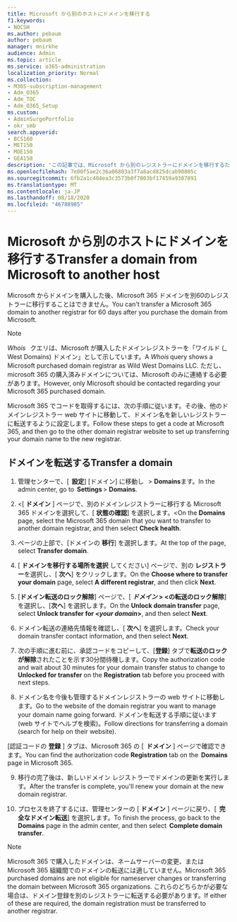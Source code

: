 ```yaml
---
title: Microsoft から別のホストにドメインを移行する
f1.keywords:
- NOCSH
ms.author: pebaum
author: pebaum
manager: mnirkhe
audience: Admin
ms.topic: article
ms.service: o365-administration
localization_priority: Normal
ms.collection:
- M365-subscription-management
- Adm_O365
- Adm_TOC
- Adm_O365_Setup
ms.custom:
- AdminSurgePortfolio
- okr_smb
search.appverid:
- BCS160
- MET150
- MOE150
- GEA150
description: 'この記事では、Microsoft から別のレジストラーにドメインを移行するための手順について説明します。 '
ms.openlocfilehash: 7e00f5ae2c36a06803a3f7a8acd825dcab90805c
ms.sourcegitcommit: 6fb2a1c404ea3c3573b0f7803bf17459a9387891
ms.translationtype: MT
ms.contentlocale: ja-JP
ms.lasthandoff: 08/18/2020
ms.locfileid: "46788985"
---
```

# <a name="transfer-a-domain-from-microsoft-to-another-host"></a><span data-ttu-id="3ea3d-103">Microsoft から別のホストにドメインを移行する</span><span class="sxs-lookup"><span data-stu-id="3ea3d-103">Transfer a domain from Microsoft to another host</span></span>

<span data-ttu-id="3ea3d-104">Microsoft からドメインを購入した後、Microsoft 365 ドメインを別60のレジストラーに移行することはできません。</span><span class="sxs-lookup"><span data-stu-id="3ea3d-104">You can't transfer a Microsoft 365 domain to another registrar for 60 days after you purchase the domain from Microsoft.</span></span>

> [!NOTE]
> <span data-ttu-id="3ea3d-105">_Whois_   クエリは、Microsoft が購入したドメインレジストラーを「ワイルド (_ West Domains) ドメイン」として示しています。</span><span class="sxs-lookup"><span data-stu-id="3ea3d-105">A _Whois_ query shows a Microsoft purchased domain registrar as Wild West Domains LLC.</span></span> <span data-ttu-id="3ea3d-106">ただし、microsoft 365 の購入済みドメインについては、Microsoft のみに連絡する必要があります。</span><span class="sxs-lookup"><span data-stu-id="3ea3d-106">However, only Microsoft should be contacted regarding your Microsoft 365 purchased domain.</span></span>

<span data-ttu-id="3ea3d-107">Microsoft 365 でコードを取得するには、次の手順に従います。その後、他のドメインレジストラー web サイトに移動して、ドメイン名を新しいレジストラーに転送するように設定します。</span><span class="sxs-lookup"><span data-stu-id="3ea3d-107">Follow these steps to get a code at Microsoft 365, and then go to the other domain registrar website to set up transferring your domain name to the new registrar.</span></span>

## <a name="transfer-a-domain"></a><span data-ttu-id="3ea3d-108">ドメインを転送する</span><span class="sxs-lookup"><span data-stu-id="3ea3d-108">Transfer a domain</span></span>

1. <span data-ttu-id="3ea3d-109">管理センターで、[  **設定**] [ドメイン] に移動し   >  **Domains**ます。</span><span class="sxs-lookup"><span data-stu-id="3ea3d-109">In the admin center, go to  **Settings** > **Domains**.</span></span>

2. <span data-ttu-id="3ea3d-110"><[ **ドメイン** ] ページで、別のドメインレジストラーに移行する Microsoft 365 ドメインを選択して、[ **状態の確認**] を選択します。</span><span class="sxs-lookup"><span data-stu-id="3ea3d-110"><On the **Domains** page, select the Microsoft 365 domain that you want to transfer to another domain registrar, and then select **Check health**.</span></span>

3. <span data-ttu-id="3ea3d-111">ページの上部で、[ドメインの **移行**] を選択します。</span><span class="sxs-lookup"><span data-stu-id="3ea3d-111">At the top of the page, select **Transfer domain**.</span></span>

4. <span data-ttu-id="3ea3d-112">[ **ドメインを移行する場所を選択** してください] ページで、別の **レジストラー**を選択し、[ **次へ**] をクリックします。</span><span class="sxs-lookup"><span data-stu-id="3ea3d-112">On the **Choose where to transfer your domain** page, select **A different registrar**, and then click **Next**.</span></span>

5. <span data-ttu-id="3ea3d-113">[**ドメイン転送のロック解除**] ページで、[ **_ドメイン_ > <の転送のロック解除**] を選択し、[**次へ**] を選択します。</span><span class="sxs-lookup"><span data-stu-id="3ea3d-113">On the **Unlock domain transfer** page, select **Unlock transfer for <_your domain_>**, and then select **Next**.</span></span>

6. <span data-ttu-id="3ea3d-114">ドメイン転送の連絡先情報を確認し、[ **次へ**] を選択します。</span><span class="sxs-lookup"><span data-stu-id="3ea3d-114">Check your domain transfer contact information, and then select **Next**.</span></span>

7. <span data-ttu-id="3ea3d-115">次の手順に進む前に、承認コードをコピーして、[**登録**] タブで**転送のロックが解除**されたことを示す30分間待機します。</span><span class="sxs-lookup"><span data-stu-id="3ea3d-115">Copy the authorization code and wait about 30 minutes for your domain transfer status to change to **Unlocked for transfer** on the **Registration** tab before you proceed with next steps.</span></span>

8. <span data-ttu-id="3ea3d-116">ドメイン名を今後も管理するドメインレジストラーの web サイトに移動します。</span><span class="sxs-lookup"><span data-stu-id="3ea3d-116">Go to the website of the domain registrar you want to manage your domain name going forward.</span></span> <span data-ttu-id="3ea3d-117">ドメインを転送する手順に従います (web サイトでヘルプを検索)。</span><span class="sxs-lookup"><span data-stu-id="3ea3d-117">Follow directions for transferring a domain (search for help on their website).</span></span>

<span data-ttu-id="3ea3d-118">[認証コードの **登録** ] タブは、Microsoft 365 の [  **ドメイン** ] ページで確認できます。</span><span class="sxs-lookup"><span data-stu-id="3ea3d-118">You can find the authorization code **Registration** tab on the  **Domains** page in Microsoft 365.</span></span>

9. <span data-ttu-id="3ea3d-119">移行の完了後は、新しいドメイン レジストラーでドメインの更新を実行します。</span><span class="sxs-lookup"><span data-stu-id="3ea3d-119">After the transfer is complete, you'll renew your domain at the new domain registrar.</span></span>

10. <span data-ttu-id="3ea3d-120">プロセスを終了するには、管理センターの [ **ドメイン** ] ページに戻り、[  **完全なドメイン転送**] を選択します。</span><span class="sxs-lookup"><span data-stu-id="3ea3d-120">To finish the process, go back to the **Domains** page in the admin center, and then select  **Complete domain transfer**.</span></span>

> [!NOTE]
> <span data-ttu-id="3ea3d-121">Microsoft 365 で購入したドメインは、ネームサーバーの変更、または Microsoft 365 組織間でのドメインの転送には適していません。</span><span class="sxs-lookup"><span data-stu-id="3ea3d-121">Microsoft 365 purchased domains are not eligible for nameserver changes or transferring the domain between Microsoft 365 organizations.</span></span> <span data-ttu-id="3ea3d-122">これらのどちらかが必要な場合は、ドメイン登録を別のレジストラーに転送する必要があります。</span><span class="sxs-lookup"><span data-stu-id="3ea3d-122">If either of these are required, the domain registration must be transferred to another registrar.</span></span>
